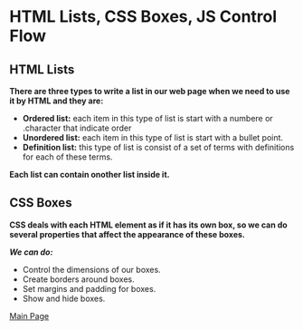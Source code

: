 #  HTML Lists, CSS Boxes, JS Control Flow
## HTML Lists
**There are three types to write a list in our web page when we need to use it by HTML and they are:**
- **Ordered list:** each item in this type of list is start with a numbere or .character that indicate order
- **Unordered list:** each item in this type of list is start with a bullet point.
- **Definition list:** this type of list is consist of a set of terms with definitions for each of these terms.

**Each list can contain onother list inside it.**
## CSS Boxes
**CSS deals with each HTML element as if it has its own box, so we can do several properties that affect the appearance of these boxes.** 

***We can do:***
- Control the dimensions of our boxes.
- Create borders around boxes.
- Set margins and padding for boxes.
- Show and hide boxes.

[Main Page](https://basma23.github.io/reading-notes/)
